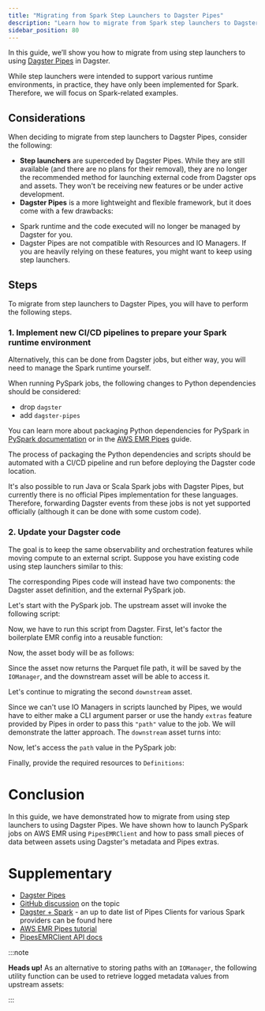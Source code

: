 ```yaml
---
title: "Migrating from Spark Step Launchers to Dagster Pipes"
description: "Learn how to migrate from Spark step launchers to Dagster Pipes."
sidebar_position: 80
---
```


In this guide, we’ll show you how to migrate from using step launchers to using [Dagster Pipes](/guides/build/external-pipelines) in Dagster.

While step launchers were intended to support various runtime environments, in practice, they have only been implemented for Spark. Therefore, we will focus on Spark-related examples.

## Considerations

When deciding to migrate from step launchers to Dagster Pipes, consider the following:

- **Step launchers** are superceded by Dagster Pipes. While they are still available (and there are no plans for their removal), they are no longer the recommended method for launching external code from Dagster ops and assets. They won't be receiving new features or be under active development.
- **Dagster Pipes** is a more lightweight and flexible framework, but it does come with a few drawbacks:
* Spark runtime and the code executed will no longer be managed by Dagster for you.
* Dagster Pipes are not compatible with Resources and IO Managers. If you are heavily relying on these features, you might want to keep using step launchers.

## Steps

To migrate from step launchers to Dagster Pipes, you will have to perform the following steps.

### **1. Implement new CI/CD pipelines to prepare your Spark runtime environment**

Alternatively, this can be done from Dagster jobs, but either way, you will need to manage the Spark runtime yourself.

When running PySpark jobs, the following changes to Python dependencies should be considered:

- drop `dagster`
- add `dagster-pipes`

You can learn more about packaging Python dependencies for PySpark in [PySpark documentation](https://spark.apache.org/docs/latest/api/python/user_guide/python_packaging.html#python-package-management) or in the [AWS EMR Pipes](/guides/build/external-pipelines/aws/aws-emr-pipeline) guide.

The process of packaging the Python dependencies and scripts should be automated with a CI/CD pipeline and run before deploying the Dagster code location.

It's also possible to run Java or Scala Spark jobs with Dagster Pipes, but currently there is no official Pipes implementation for these languages. Therefore, forwarding Dagster events from these jobs is not yet supported officially (although it can be done with some custom code).

### **2. Update your Dagster code**

The goal is to keep the same observability and orchestration features while moving compute to an external script. Suppose you have existing code using step launchers similar to this:

<CodeExample path="docs_snippets/docs_snippets/guides/migrations/from_step_launchers_to_pipes/old_code.py" />

The corresponding Pipes code will instead have two components: the Dagster asset definition, and the external PySpark job.

Let's start with the PySpark job. The upstream asset will invoke the following script:

<CodeExample path="docs_snippets/docs_snippets/guides/migrations/from_step_launchers_to_pipes/upstream_asset_script.py" />

Now, we have to run this script from Dagster. First, let's factor the boilerplate EMR config into a reusable function:

<CodeExample path="docs_snippets/docs_snippets/guides/migrations/from_step_launchers_to_pipes/utils.py" startAfter="start_emr_config_marker" endBefore="end_emr_config_marker" />

Now, the asset body will be as follows:

<CodeExample path="docs_snippets/docs_snippets/guides/migrations/from_step_launchers_to_pipes/new_code.py" endBefore="after_upstream_marker" />

Since the asset now returns the Parquet file path, it will be saved by the `IOManager`, and the downstream asset will be able to access it.

Let's continue to migrating the second `downstream` asset.

Since we can't use IO Managers in scripts launched by Pipes, we would have to either make a CLI argument parser or use the handy `extras` feature provided by Pipes in order to pass this `"path"` value to the job. We will demonstrate the latter approach. The `downstream` asset turns into:

<CodeExample path="docs_snippets/docs_snippets/guides/migrations/from_step_launchers_to_pipes/new_code.py" startAfter="after_upstream_marker" endBefore="after_downstream_marker" />

Now, let's access the `path` value in the PySpark job:

<CodeExample path="docs_snippets/docs_snippets/guides/migrations/from_step_launchers_to_pipes/downstream_asset_script.py" />

Finally, provide the required resources to `Definitions`:

<CodeExample path="docs_snippets/docs_snippets/guides/migrations/from_step_launchers_to_pipes/new_code.py" startAfter="after_downstream_marker" />

# Conclusion

In this guide, we have demonstrated how to migrate from using step launchers to using Dagster Pipes. We have shown how to launch PySpark jobs on AWS EMR using `PipesEMRClient` and how to pass small pieces of data between assets using Dagster's metadata and Pipes extras.

# Supplementary

- [Dagster Pipes](/guides/build/external-pipelines)
- [GitHub discussion](https://github.com/dagster-io/dagster/discussions/25685) on the topic
- [Dagster + Spark](/integrations/libraries/spark) - an up to date list of Pipes Clients for various Spark providers can be found here
- [AWS EMR Pipes tutorial](/guides/build/external-pipelines/aws/aws-emr-pipeline)
- [PipesEMRClient API docs](/api/libraries/dagster-aws#dagster_aws.pipes.PipesEMRClient)

:::note

**Heads up!** As an alternative to storing paths with an `IOManager`, the following utility function can be used to retrieve logged metadata values from upstream assets:

<CodeExample path="docs_snippets/docs_snippets/guides/migrations/from_step_launchers_to_pipes/utils.py" startAfter="start_metadata_marker" endBefore="end_metadata_marker" />

:::

